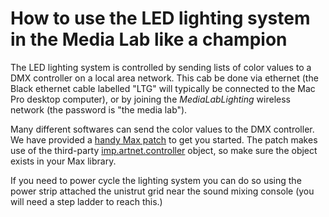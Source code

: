 # How to use the LED lighting system in the Media Lab like a champion

The LED lighting system is controlled by sending lists of color values to a DMX controller on a local area network.  This cab be done via ethernet (the Black ethernet cable labelled "LTG" will typically be connected to the Mac Pro desktop computer), or by joining the *MediaLabLighting* wireless network (the password is "the media lab").

Many different softwares can send the color values to the DMX controller.  We have provided a [handy Max patch](https://github.com/jts3k/MediaLab/blob/master/lighting/mlab-lights-color.maxpat) to get you started.  The patch makes use of the third-party [imp.artnet.controller](http://www.theimpersonalstereo.com/impdmx/) object, so make sure the object exists in your Max library.

If you need to power cycle the lighting system you can do so using the power strip attached the unistrut grid near the sound mixing console (you will need a step ladder to reach this.)
